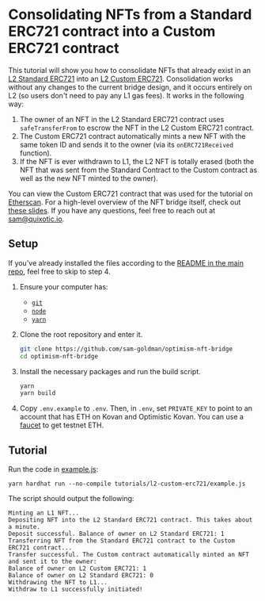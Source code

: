 # Consolidating NFTs from a Standard ERC721 contract into a Custom ERC721 contract

This tutorial will show you how to consolidate NFTs that already exist in an [L2 Standard ERC721](https://github.com/sam-goldman/optimism-nft-bridge/blob/main/contracts/standards/L2StandardERC721.sol) into an [L2 Custom ERC721](https://github.com/sam-goldman/optimism-nft-bridge/blob/main/contracts/tutorials/l2-custom-erc721/L2CustomERC721.sol). Consolidation works without any changes to the current bridge design, and it occurs entirely on L2 (so users don't need to pay any L1 gas fees). It works in the following way:

1. The owner of an NFT in the L2 Standard ERC721 contract uses `safeTransferFrom` to escrow the NFT in the L2 Custom ERC721 contract.
1. The Custom ERC721 contract automatically mints a new NFT with the same token ID and sends it to the owner (via its `onERC721Received` function).
1. If the NFT is ever withdrawn to L1, the L2 NFT is totally erased (both the NFT that was sent from the Standard Contract to the Custom contract as well as the new NFT minted to the owner).

You can view the Custom ERC721 contract that was used for the tutorial on [Etherscan](https://kovan-optimistic.etherscan.io/address/0x90258483694092823dCf1179932D6E8C01B783b2#writeContract). For a high-level overview of the NFT bridge itself, check out [these slides](https://docs.google.com/presentation/d/1oIk3lbnxoFy-eGg04vGntAMYIAErmI-_CtWsKUMTcW8/edit#slide=id.g11ad45bf27e_0_0). If you have any questions, feel free to reach out at [sam@quixotic.io](mailto:sam@fanbaselabs.com).

## Setup

If you've already installed the files according to the [README in the main repo](https://github.com/sam-goldman/optimism-nft-bridge/blob/main/README.md), feel free to skip to step 4.

1. Ensure your computer has:
   - [`git`](https://git-scm.com/downloads)
   - [`node`](https://nodejs.org/en/)
   - [`yarn`](https://classic.yarnpkg.com/lang/en/docs/install/#mac-stable)

1. Clone the root repository and enter it.

   ```sh
   git clone https://github.com/sam-goldman/optimism-nft-bridge
   cd optimism-nft-bridge
   ```

1. Install the necessary packages and run the build script.

    ```sh
    yarn
    yarn build
    ```

1. Copy `.env.example` to `.env`. Then, in `.env`, set `PRIVATE_KEY` to point to an account that has ETH on Kovan and Optimistic Kovan. You can use a [faucet](https://community.optimism.io/docs/useful-tools/faucets/#paradigm-multifaucet) to get testnet ETH.


## Tutorial

Run the code in [example.js](https://github.com/sam-goldman/optimism-nft-bridge/blob/main/tutorials/l2-custom-erc721/example.js):
```
yarn hardhat run --no-compile tutorials/l2-custom-erc721/example.js
```

The script should output the following:
```
Minting an L1 NFT...
Depositing NFT into the L2 Standard ERC721 contract. This takes about a minute.
Deposit successful. Balance of owner on L2 Standard ERC721: 1
Transferring NFT from the Standard ERC721 contract to the Custom ERC721 contract...
Transfer successful. The Custom contract automatically minted an NFT and sent it to the owner:
Balance of owner on L2 Custom ERC721: 1
Balance of owner on L2 Standard ERC721: 0
Withdrawing the NFT to L1...
Withdraw to L1 successfully initiated!
```
